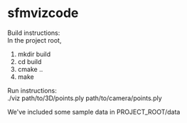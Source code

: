 # sfmvizcode

Build instructions:<br>
In the project root,<br>
1. mkdir build<br>
2. cd build<br>
3. cmake ..<br>
4. make<br>

Run instructions:<br>
./viz path/to/3D/points.ply path/to/camera/points.ply <br>

We've included some sample data in PROJECT_ROOT/data
